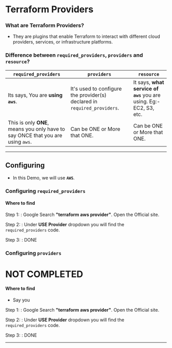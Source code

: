 # Terraform Providers

### What are Terraform Providers?

- They are plugins that enable Terraform to interact with different cloud providers, services, or infrastructure platforms.

### Difference between `required_providers`, `providers` and `resource`?

| `required_providers`                                                            | `providers`                                                              | `resource`                                                           |
| ------------------------------------------------------------------------------- | ------------------------------------------------------------------------ | -------------------------------------------------------------------- |
| Its says, You are **using `aws`**.                                              | It's used to configure the provider(s) declared in `required_providers`. | It says, **what service of `aws`** you are using. Eg:- EC2, S3, etc. |
| This is only **ONE**, means you only have to say ONCE that you are using `aws`. | Can be ONE or More that ONE.                                             | Can be ONE or More that ONE.                                         |

---

## Configuring

- In this Demo, we will use **`AWS`**.

### Configuring `required_providers`

#### Where to find

Step 1:
: Google Search **"terraform aws provider"**. Open the Official site.

Step 2:
: Under **USE Provider** dropdown you will find the `required_providers` code.

Step 3:
: DONE

### Configuring `providers`

# NOT COMPLETED

#### Where to find

- Say you

Step 1:
: Google Search **"terraform aws provider"**. Open the Official site.

Step 2:
: Under **USE Provider** dropdown you will find the `required_providers` code.

Step 3:
: DONE

---
